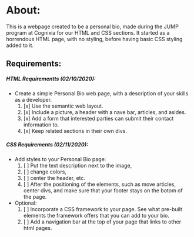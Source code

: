 # About:
This is a webpage created to be a personal bio, made during the JUMP program at Cognixia for our HTML and CSS sections. It started as a horrendous HTML page, with no styling, before having basic CSS styling added to it.


## Requirements:
##### HTML Requirementts (02/10/2020):
- Create a simple Personal Bio web page, with a description of your skills as a developer.
    1. [x] Use the semantic web layout.
    1. [x] Include a picture, a header with a nave bar, articles, and asides.
    1. [x] Add a form that interested parties can submit their contact information to.
    1. [x] Keep related sections in their own divs.

##### CSS Requirements (02/11/2020):
- Add styles to your Personal Bio page:
    1. [ ] Put the text description next to the image,
    1. [ ] change colors, 
    1. [ ] center the header, etc.
    1. [ ] After the positioning of the elements, such as move articles, center divs, and make sure that your footer stays on the botom of the page.
- Optional:
    1. [ ] Incorporate a CSS framework to your page. See what pre-built elements the framework offers that you can add to your bio.
    1. [ ] Add a navigation bar at the top of your page that links to other html pages.